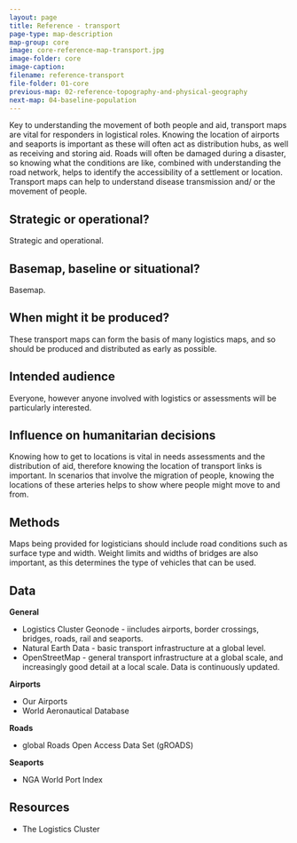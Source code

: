 ```yaml
---
layout: page
title: Reference - transport
page-type: map-description
map-group: core
image: core-reference-map-transport.jpg
image-folder: core
image-caption: 
filename: reference-transport
file-folder: 01-core
previous-map: 02-reference-topography-and-physical-geography
next-map: 04-baseline-population
---
```



Key to understanding the movement of both people and aid, transport maps are vital for responders in logistical roles. Knowing the location of airports and seaports is important as these will often act as distribution hubs, as well as receiving and storing aid. Roads will often be damaged during a disaster, so knowing what the conditions are like, combined with understanding the road network, helps to identify the accessibility of a settlement or location. Transport maps can help to understand disease transmission and/ or the movement of people.

## Strategic or operational?

Strategic and operational.

## Basemap, baseline or situational?

Basemap.

## When might it be produced?

These transport maps can form the basis of many logistics maps, and so should be produced and distributed as early as possible.

## Intended audience

Everyone, however anyone involved with logistics or assessments will be particularly interested.

## Influence on humanitarian decisions

Knowing how to get to locations is vital in needs assessments and the distribution of aid, therefore knowing the location of transport links is important. In scenarios that involve the migration of people, knowing the locations of these arteries helps to show where people might move to and from.



## Methods

Maps being provided for logisticians should include road conditions such as surface type and width. Weight limits and widths of bridges are also important, as this determines the type of vehicles that can be used.

## Data

**General** 
* Logistics Cluster Geonode - iincludes airports, border crossings, bridges, roads, rail and seaports. 
* Natural Earth Data - basic transport infrastructure at a global level. 
* OpenStreetMap - general transport infrastructure at a global scale, and increasingly good detail at a local scale. Data is continuously updated.

**Airports**
* Our Airports 
* World Aeronautical Database

**Roads**
* global Roads Open Access Data Set \(gROADS\)

**Seaports**
* NGA World Port Index

## Resources

* The Logistics Cluster

